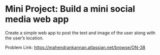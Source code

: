 # Mini Project: Build a mini social media web app
Create a simple web app to post the text and image of the user along with the user’s location.

Problem Link: https://mahendrankannan.atlassian.net/browse/ON-38
